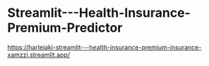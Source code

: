 # Streamlit---Health-Insurance-Premium-Predictor

https://harleiaki-streamlit---health-insurance-premium-insurance-xamzzj.streamlit.app/
